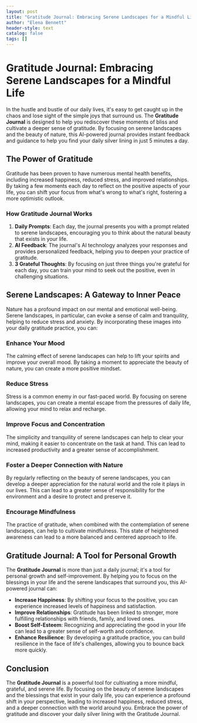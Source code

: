 ```yaml
---
layout: post
title: "Gratitude Journal: Embracing Serene Landscapes for a Mindful Life"
author: "Elena Bennett"
header-style: text
catalog: false
tags: []
---
```


# Gratitude Journal: Embracing Serene Landscapes for a Mindful Life

In the hustle and bustle of our daily lives, it's easy to get caught up in the chaos and lose sight of the simple joys that surround us. The **Gratitude Journal** is designed to help you rediscover these moments of bliss and cultivate a deeper sense of gratitude. By focusing on serene landscapes and the beauty of nature, this AI-powered journal provides instant feedback and guidance to help you find your daily silver lining in just 5 minutes a day.

## The Power of Gratitude

Gratitude has been proven to have numerous mental health benefits, including increased happiness, reduced stress, and improved relationships. By taking a few moments each day to reflect on the positive aspects of your life, you can shift your focus from what's wrong to what's right, fostering a more optimistic outlook.

### How Gratitude Journal Works

1. **Daily Prompts**: Each day, the journal presents you with a prompt related to serene landscapes, encouraging you to think about the natural beauty that exists in your life.
2. **AI Feedback**: The journal's AI technology analyzes your responses and provides personalized feedback, helping you to deepen your practice of gratitude.
3. **3 Grateful Thoughts**: By focusing on just three things you're grateful for each day, you can train your mind to seek out the positive, even in challenging situations.

## Serene Landscapes: A Gateway to Inner Peace

Nature has a profound impact on our mental and emotional well-being. Serene landscapes, in particular, can evoke a sense of calm and tranquility, helping to reduce stress and anxiety. By incorporating these images into your daily gratitude practice, you can:

### Enhance Your Mood

The calming effect of serene landscapes can help to lift your spirits and improve your overall mood. By taking a moment to appreciate the beauty of nature, you can create a more positive mindset.

### Reduce Stress

Stress is a common enemy in our fast-paced world. By focusing on serene landscapes, you can create a mental escape from the pressures of daily life, allowing your mind to relax and recharge.

### Improve Focus and Concentration

The simplicity and tranquility of serene landscapes can help to clear your mind, making it easier to concentrate on the task at hand. This can lead to increased productivity and a greater sense of accomplishment.

### Foster a Deeper Connection with Nature

By regularly reflecting on the beauty of serene landscapes, you can develop a deeper appreciation for the natural world and the role it plays in our lives. This can lead to a greater sense of responsibility for the environment and a desire to protect and preserve it.

### Encourage Mindfulness

The practice of gratitude, when combined with the contemplation of serene landscapes, can help to cultivate mindfulness. This state of heightened awareness can lead to a more balanced and centered approach to life.

## Gratitude Journal: A Tool for Personal Growth

The **Gratitude Journal** is more than just a daily journal; it's a tool for personal growth and self-improvement. By helping you to focus on the blessings in your life and the serene landscapes that surround you, this AI-powered journal can:

- **Increase Happiness**: By shifting your focus to the positive, you can experience increased levels of happiness and satisfaction.
- **Improve Relationships**: Gratitude has been linked to stronger, more fulfilling relationships with friends, family, and loved ones.
- **Boost Self-Esteem**: Recognizing and appreciating the good in your life can lead to a greater sense of self-worth and confidence.
- **Enhance Resilience**: By developing a gratitude practice, you can build resilience in the face of life's challenges, allowing you to bounce back more quickly.

## Conclusion

The **Gratitude Journal** is a powerful tool for cultivating a more mindful, grateful, and serene life. By focusing on the beauty of serene landscapes and the blessings that exist in your daily life, you can experience a profound shift in your perspective, leading to increased happiness, reduced stress, and a deeper connection with the world around you. Embrace the power of gratitude and discover your daily silver lining with the Gratitude Journal.
